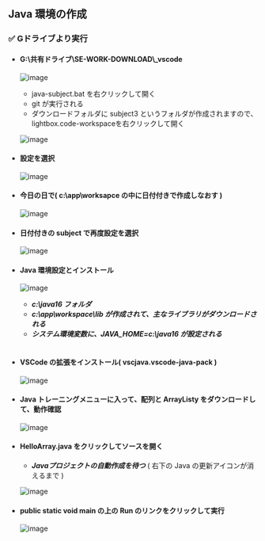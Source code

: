## Java 環境の作成

### ✅ Gドライブより実行
- #### G:\共有ドライブ\SE-WORK-DOWNLOAD\\_vscode

  ![image](https://github.com/winofsql/subject-230510/assets/1501327/203703e7-cd97-4662-b410-554433af4246)

  - java-subject.bat を右クリックして開く 
  - git が実行される
  - ダウンロードフォルダに subject3 というフォルダが作成されますので、lightbox.code-workspaceを右クリックして開く

  ![image](https://github.com/winofsql/subject-230510/assets/1501327/f00eaa0f-c133-4e93-9fbc-1c316fbb99db)
  
- #### 設定を選択
  
  ![image](https://github.com/winofsql/subject-230510/assets/1501327/d7eddf70-bfab-4bec-93a7-54e3d34803da)

- #### 今日の日で( c:\app\worksapce の中に日付付きで作成しなおす )

  ![image](https://github.com/winofsql/subject-230510/assets/1501327/1ed942b4-6f42-48e0-89fb-af6a1607ca74)

- #### 日付付きの subject で再度設定を選択

  ![image](https://github.com/winofsql/subject-230510/assets/1501327/25bb3079-f4ed-47a7-a007-3a8e2dc8b72a)

- #### Java 環境設定とインストール

  ![image](https://github.com/winofsql/subject-230510/assets/1501327/9cb16342-ccad-48bd-82e7-f8b88dffdcf0)
  
  - ***c:\java16 フォルダ***
  - ***c:\app\workspace\lib が作成されて、主なライブラリがダウンロードされる***
  - ***システム環境変数に、JAVA_HOME=c:\java16 が設定される***
<br><br>

- #### VSCode の拡張をインストール( vscjava.vscode-java-pack )

  ![image](https://github.com/winofsql/subject-230510/assets/1501327/12d53bce-3b18-4c5a-be8d-f93b1241b3ad)

- #### Java トレーニングメニューに入って、配列と ArrayListy をダウンロードして、動作確認

  ![image](https://github.com/winofsql/subject-230510/assets/1501327/3edfe2e3-3ddc-4250-99e4-300fb4740490)

- #### HelloArray.java をクリックしてソースを開く
  - ***Javaプロジェクトの自動作成を待つ*** ( 右下の Java の更新アイコンが消えるまで )

  ![image](https://github.com/winofsql/subject-230510/assets/1501327/e54b7094-ff18-4fbf-9035-44af0171f1ef)

- #### public static void main の上の Run のリンクをクリックして実行

  ![image](https://github.com/winofsql/subject-230510/assets/1501327/3f3c2b42-6033-4749-b427-76d688ece23e)

